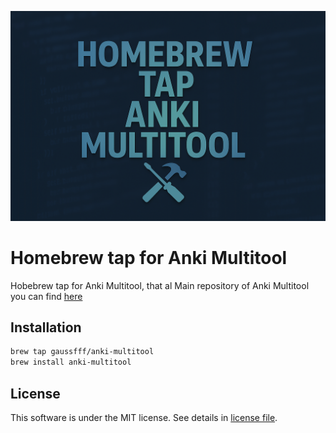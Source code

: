 ![homenrew anki multitool logo](https://github.com/gaussfff/homebrew-anki-multitool/blob/master/resources/homebrew_tap_multitool.png)

# Homebrew tap for Anki Multitool

Hobebrew tap for Anki Multitool, that al
Main repository of Anki Multitool you can find [here](https://github.com/gaussfff/anki-multitool)

## Installation

```bash
brew tap gaussfff/anki-multitool
brew install anki-multitool
```
## License
This software is under the MIT license. See details in [license file](https://github.com/gaussfff/homebrew-anki-multitool/blob/master/LICENSE-MIT).
